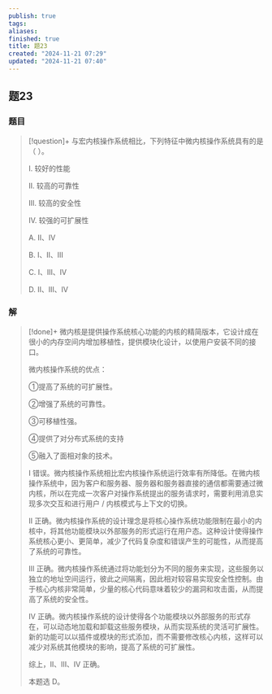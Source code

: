 ```yaml
---
publish: true
tags: 
aliases: 
finished: true
title: 题23
created: "2024-11-21 07:29"
updated: "2024-11-21 07:40"
---
```

## 题23
### 题目
> [!question]+
> 与宏内核操作系统相比，下列特征中微内核操作系统具有的是（ ）。
> 
> Ⅰ. 较好的性能
> 
> Ⅱ. 较高的可靠性
> 
> Ⅲ. 较高的安全性
> 
> Ⅳ. 较强的可扩展性
> 
> A. Ⅱ、Ⅳ
> 
> B. Ⅰ、Ⅱ、Ⅲ
> 
> C. Ⅰ、Ⅲ、Ⅳ
> 
> D. Ⅱ、Ⅲ、Ⅳ
### 解
> [!done]+
> 微内核是提供操作系统核心功能的内核的精简版本，它设计成在很小的内存空间内增加移植性，提供模块化设计，以使用户安装不同的接口。
> 
> 微内核操作系统的优点：
> 
> ①提高了系统的可扩展性。
> 
> ②增强了系统的可靠性。
> 
> ③可移植性强。
> 
> ④提供了对分布式系统的支持
> 
> ⑤融入了面相对象的技术。
> 
> I 错误。微内核操作系统相比宏内核操作系统运行效率有所降低。在微内核操作系统中，因为客户和服务器、服务器和服务器直接的通信都需要通过微内核，所以在完成一次客户对操作系统提出的服务请求时，需要利用消息实现多次交互和进行用户 / 内核模式与上下文的切换。
> 
> Ⅱ 正确。微内核操作系统的设计理念是将核心操作系统功能限制在最小的内核中，将其他功能模块以外部服务的形式运行在用户态。这种设计使得操作系统核心更小、更简单，减少了代码复杂度和错误产生的可能性，从而提高了系统的可靠性。
> 
> Ⅲ 正确。微内核操作系统通过将功能划分为不同的服务来实现，这些服务以独立的地址空间运行，彼此之间隔离，因此相对较容易实现安全性控制。由于核心内核非常简单，少量的核心代码意味着较少的漏洞和攻击面，从而提高了系统的安全性。
> 
> Ⅳ 正确。微内核操作系统的设计使得各个功能模块以外部服务的形式存在，可以动态地加载和卸载这些服务模块，从而实现系统的灵活可扩展性。新的功能可以以插件或模块的形式添加，而不需要修改核心内核，这样可以减少对系统其他模块的影响，提高了系统的可扩展性。
> 
> 综上，Ⅱ、Ⅲ、Ⅳ 正确。
> 
> 本题选 D。